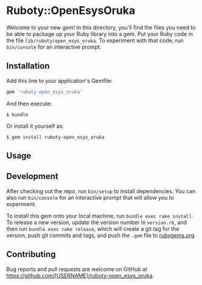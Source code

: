 # Ruboty::OpenEsysOruka

Welcome to your new gem! In this directory, you'll find the files you need to be able to package up your Ruby library into a gem. Put your Ruby code in the file `lib/ruboty/open_esys_oruka`. To experiment with that code, run `bin/console` for an interactive prompt.


## Installation

Add this line to your application's Gemfile:

```ruby
gem 'ruboty-open_esys_oruka'
```

And then execute:

    $ bundle

Or install it yourself as:

    $ gem install ruboty-open_esys_oruka

## Usage


## Development

After checking out the repo, run `bin/setup` to install dependencies. You can also run `bin/console` for an interactive prompt that will allow you to experiment.

To install this gem onto your local machine, run `bundle exec rake install`. To release a new version, update the version number in `version.rb`, and then run `bundle exec rake release`, which will create a git tag for the version, push git commits and tags, and push the `.gem` file to [rubygems.org](https://rubygems.org).

## Contributing

Bug reports and pull requests are welcome on GitHub at https://github.com/[USERNAME]/ruboty-open_esys_oruka.

